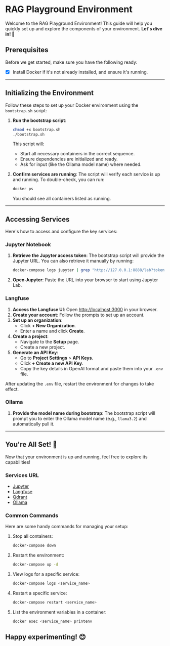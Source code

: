 
# RAG Playground Environment
Welcome to the RAG Playground Environment! This guide will help you quickly set up and explore the components of your environment. **Let's dive in! 🚀**

## Prerequisites
Before we get started, make sure you have the following ready:
- [x] Install Docker if it's not already installed, and ensure it's running.

---

## Initializing the Environment
Follow these steps to set up your Docker environment using the `bootstrap.sh` script:

1) **Run the bootstrap script**:
   ```bash
   chmod +x bootstrap.sh
   ./bootstrap.sh
   ```
   This script will:
   - Start all necessary containers in the correct sequence.
   - Ensure dependencies are initialized and ready.
   - Ask for input (like the Ollama model name) where needed.

2) **Confirm services are running**:
   The script will verify each service is up and running. To double-check, you can run:
   ```bash
   docker ps
   ```
   You should see all containers listed as running.

---

## Accessing Services
Here's how to access and configure the key services:

### Jupyter Notebook
1) **Retrieve the Jupyter access token**:
   The bootstrap script will provide the Jupyter URL. You can also retrieve it manually by running:
   ```bash
   docker-compose logs jupyter | grep "http://127.0.0.1:8888/lab?token="
   ```
2) **Open Jupyter**: Paste the URL into your browser to start using Jupyter Lab.

### Langfuse
1) **Access the Langfuse UI**: Open [http://localhost:3000](http://localhost:3000) in your browser.
2) **Create your account**: Follow the prompts to set up an account.
3) **Set up an organization**:  
   - Click **+ New Organization**.  
   - Enter a name and click **Create**.
4) **Create a project**:  
   - Navigate to the **Setup** page.  
   - Create a new project.
5) **Generate an API Key**:  
   - Go to **Project Settings** > **API Keys**.  
   - Click **+ Create a new API Key**.  
   - Copy the key details in OpenAI format and paste them into your `.env` file.

After updating the `.env` file, restart the environment for changes to take effect.

### Ollama
1) **Provide the model name during bootstrap**:
   The bootstrap script will prompt you to enter the Ollama model name (e.g., `llama3.2`) and automatically pull it.

---

## You're All Set! 🎉
Now that your environment is up and running, feel free to explore its capabilities!

### Services URL
* [Jupyter](http://localhost:8888)
* [Langfuse](http://localhost:3000)
* [Qdrant](http://localhost:6333/dashboard)
* [Ollama](http://localhost:11434)

### Common Commands
Here are some handy commands for managing your setup:
1) Stop all containers:
   ```bash
   docker-compose down
   ```
2) Restart the environment:
   ```bash
   docker-compose up -d
   ```
3) View logs for a specific service:
   ```bash
   docker-compose logs <service_name>
   ```
4) Restart a specific service:
   ```bash
   docker-compose restart <service_name>
   ```
5) List the environment variables in a container:
   ```bash
   docker exec <service_name> printenv
   ```

## Happy experimenting! 😊
